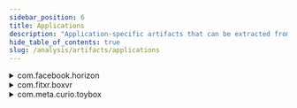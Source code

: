 ```yaml
---
sidebar_position: 6
title: Applications
description: "Application-specific artifacts that can be extracted from the Meta Quest 3."
hide_table_of_contents: true
slug: /analysis/artifacts/applications
---
```


<details>
    <summary>com.facebook.horizon</summary>

    The Horizon app is the social hub for the Meta Quest 3. It allows users to connect with friends, join events, and discover new experiences. The app is designed to be a safe and welcoming space for users to interact with each other and explore the Meta Quest 3 ecosystem.

    ## Source: [MTP](/extraction/mtp)

    ### User Settings

    The user's settings for the Horizon app can be found in the `/Android/Data/com.facebook.horizon/Horizon` directory. The file `settings-socialvr.xml` contains the user's settings for the app.

    ### Cached Assets

    The Horizon app caches its assets in many different locations, they are:

    - `/Android/Data/com.facebook.horizon/cache`
    - `/Android/Data/com.facebook.horizon/files/downloaded_assets`
    - `/Android/Data/com.facebook.horizon/files/hz_asset_cache`
    - `/Android/Data/com.facebook.horizon/files/hz_asset_processing_cache`
    - `/Android/Data/com.facebook.horizon/files/hz_audio_file_cache`

    Only the `cache` directory contains files that can be opened and viewed. The other directories contain Unity asset files that require Unity to open.

    These cache assets can be used to determine what worlds the user has visited and what assets they loaded. From my own analysis, I was able to find assets from various worlds I had visited and assets from the Horizon app itself.

    ## Source: [Cloud](/extraction/cloud)

    ### Worlds Visited

    JSON Path: `/meta_horizon_worlds/worlds_visited.json`

    HTML Location `Meta Horizon > Meta Horizon Worlds > Worlds Visited`

    Contains a list of all the worlds the user has visited on the Horizon app. Each entry contains some or all of the following information:

    - Description (String)
    - Name (String)
    - Achievements (Array)
      - Status (String)
      - LastUpdated (String)
    - Progress (Array)
      - Value (String)
      - Creation Time (String)
      - Variable Name (String)
    
    The JSON version also contains media files that are associated with the worlds visited. This seems to just be the world thumbnail.

    ### Worlds Saved

    JSON Path: `/meta_horizon_worlds/worlds_saved.json`

    HTML Location `Meta Horizon > Meta Horizon Worlds > Worlds Saved`

    These files contain the same data as the worlds visited files but for worlds that the user has saved, it also adds a `Saved On` timestamp. It is to be noted that these worlds aren't necessarily saved by the user, they could be automatically saved by the app or suggestions on the home screen.

    ### Worlds Progress

    JSON Path: `/meta_horizon_worlds/worlds_progress.json`

    HTML Location `Meta Horizon > Meta Horizon Worlds > Worlds Progress`

    Contains the same information as the worlds visited files but only for worlds that the user has made progress in.

    ### Worlds Created

    JSON Path: `/meta_horizon_worlds/worlds_created.json`

    HTML Location `Meta Horizon > Meta Horizon Worlds > Worlds Created`

    Contains basic information about worlds that the user has created. This includes:

    - Name (String)
    - Accepted Roles (String)
      - Accepted Roles is always "World Owner" in my testing.
    - Invitation (String)
      - Seems to be the same as the Name field in my testing.
    - Updated Time (String)

    ### Worlds Privacy Settings
    
    JSON Path: `/meta_horizon_worlds/worlds_privacy_settings.json`

    HTML Location `Meta Horizon > Meta Horizon Worlds > Worlds Privacy Settings`

    Contains the privacy settings for the user while on the Horizon app. The settings are:

    - Show Active Status Setting (On/Off)
    - Show Location Setting (On/Off)
    - Updated Time (String)
</details>

<details>
    <summary>com.fitxr.boxvr</summary>

    Source: [MTP](/extraction/mtp)

    BoxVR is a VR fitness game that allows users to punch and dodge their way through a series of workouts. The game is designed to be a fun and engaging way to get fit and stay active.

    ### Cached Assets

    The BoxVR app caches its assets in the `/Android/Data/com.fitxr.boxvr/files/cache` directory. The exact logic behind what is cached and when is unknown at this time and the cache is made up of .fitxr files. Each file starts with a type identifier followed by a UUID. 

</details>

<details>
    <summary>com.meta.curio.toybox</summary>

    Source: [MTP](/extraction/mtp)

    Toybox is a demo application used to showcase the capabilities of the Meta Quest 3. The app allows users to interact with virtual objects and experiment with different features of the device.

    ### Logs

    Toybox stores logs of which demos the user has played in the `/Android/Data/com.meta.curio.toybox/files/` directory. The content of the logs is a lot of technical information that isn't particularly useful. The file name on the other hand contains the demo that was run, the date and the time the demo was run. An example file name would be `FirstEncounters_Logs_25-01-17_14-12-29`. This file name tells us that the user ran the First Encounters demo on the 17th of January 2025 at 14:12:29.

</details>